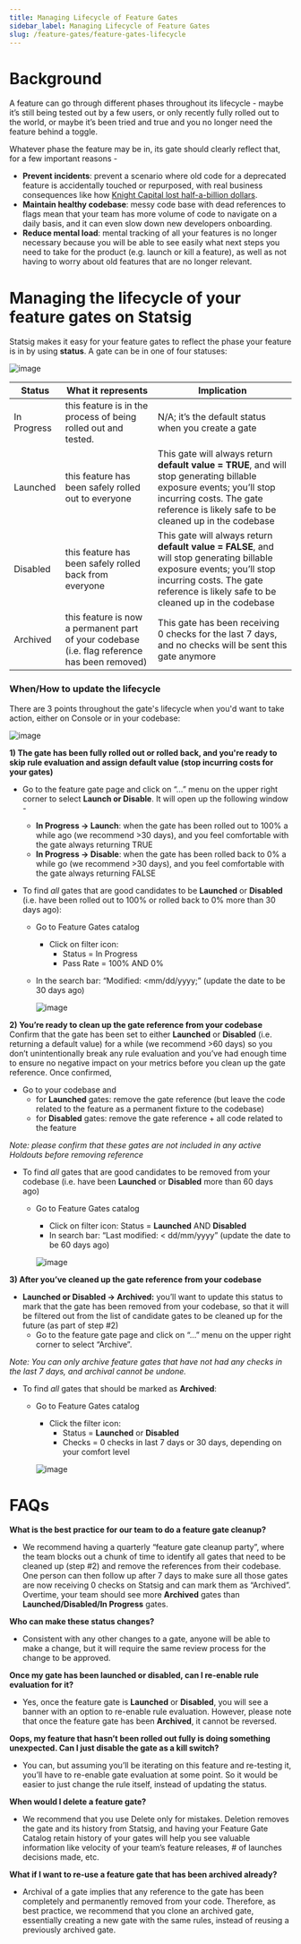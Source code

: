 ```yaml
---
title: Managing Lifecycle of Feature Gates
sidebar_label: Managing Lifecycle of Feature Gates
slug: /feature-gates/feature-gates-lifecycle
---
```


# Background

A feature can go through different phases throughout its lifecycle - maybe it’s still being tested out by a few users, or only recently fully rolled out to the world, or maybe it’s been tried and true and you no longer need the feature behind a toggle. 

Whatever phase the feature may be in, its gate should clearly reflect that, for a few important reasons - 

- **Prevent incidents**: prevent a scenario where old code for a deprecated feature is accidentally touched or repurposed, with real business consequences like how [Knight Capital lost half-a-billion dollars](https://www.statsig.com/blog/lose-half-a-billion-dollars-with-bad-feature-flags-knight-capital).
- **Maintain healthy codebase**: messy code base with dead references to flags mean that your team has more volume of code to navigate on a daily basis, and it can even slow down new developers onboarding.
- **Reduce mental load**: mental tracking of all your features is no longer necessary because you will be able to see easily what next steps you need to take for the product (e.g. launch or kill a feature), as well as not having to worry about old features that are no longer relevant.

# Managing the lifecycle of your feature gates on Statsig

Statsig makes it easy for your feature gates to reflect the phase your feature is in by using **status**. A gate can be in one of four statuses:

![image](https://user-images.githubusercontent.com/120431069/216169028-44ca6ce1-1300-44b6-9156-55ea52cd85ea.png)


| Status | What it represents | Implication |
|-------------|-----------------------|---------|
|   In Progress   | this feature is in the process of being rolled out and tested. | N/A; it’s the default status when you create a gate |
|   Launched   |  this feature has been safely rolled out to everyone | This gate will always return **default value = TRUE**, and will stop generating billable exposure events; you’ll stop incurring costs. The gate reference is likely safe to be cleaned up in the codebase |
|   Disabled         | this feature has been safely rolled back from everyone  | This gate will always return **default value = FALSE**, and will stop generating billable exposure events; you’ll stop incurring costs. The gate reference is likely safe to be cleaned up in the codebase |
|   Archived    | this feature is now a permanent part of your codebase (i.e. flag reference has been removed) | This gate has been receiving 0 checks for the last 7 days, and no checks will be sent this gate anymore |

### When/How to update the lifecycle

There are 3 points throughout the gate's lifecycle when you'd want to take action, either on Console or in your codebase: 

![image](https://user-images.githubusercontent.com/120431069/216169769-23062719-92da-4ae5-a437-935b2ef5b05c.png)


**1) The gate has been fully rolled out or rolled back, and you're ready to skip rule evaluation and assign default value (stop incurring costs for your gates)**

  - Go to the feature gate page and click on “…” menu on the upper right corner to select **Launch or Disable**. It will open up the following window -
    - **In Progress → Launch**: when the gate has been rolled out to 100% a while ago (we recommend >30 days), and you feel comfortable with the gate always returning TRUE
    - **In Progress → Disable**: when the gate has been rolled back to 0% a while go (we recommend >30 days), and you feel comfortable with the gate always returning FALSE


  - To find _all_ gates that are good candidates to be **Launched** or **Disabled** (i.e. have been rolled out to 100% or rolled back to 0% more than 30 days ago):
    - Go to Feature Gates catalog
      - Click on filter icon:
        - Status = In Progress
        - Pass Rate = 100% AND 0%
    - In the search bar: “Modified: <mm/dd/yyyy;” (update the date to be 30 days ago)
    
      ![image](https://user-images.githubusercontent.com/120431069/216164917-85a7da7a-2ee6-4ba5-8ca6-c6ced99516ee.png)

**2) You’re ready to clean up the gate reference from your codebase**
Confirm that the gate has been set to either **Launched** or **Disabled** (i.e. returning a default value) for a while (we recommend >60 days) so you don’t unintentionally break any rule evaluation and you’ve had enough time to ensure no negative impact on your metrics before you clean up the gate reference. Once confirmed,  
  
  - Go to your codebase and
    - for **Launched** gates: remove the gate reference (but leave the code related to the feature as a permanent fixture to the codebase)
    - for **Disabled** gates: remove the gate reference + all code related to the feature

  _Note: please confirm that these gates are not included in any active Holdouts before removing reference_

  - To find *all* gates that are good candidates to be removed from your codebase (i.e. have been **Launched** or **Disabled** more than 60 days ago)
    - Go to Feature Gates catalog
      - Click on filter icon: Status = **Launched** AND **Disabled**
      - In search bar: “Last modified: < dd/mm/yyyy” (update the date to be 60 days ago)

      ![image](https://user-images.githubusercontent.com/120431069/216166227-7e36df55-f540-4c74-a899-e0bfdfb808f6.png)


**3) After you’ve cleaned up the gate reference from your codebase**

- **Launched or Disabled → Archived:** you’ll want to update this status to mark that the gate has been removed from your codebase, so that it will be filtered out from the list of candidate gates to be cleaned up for the future (as part of step #2)
  - Go to the feature gate page and click on “…” menu on the upper right corner to select “Archive”. 
  
_Note: You can only archive feature gates that have not had any checks in the last 7 days, and archival cannot be undone._
  
- To find _all_ gates that should be marked as **Archived**:
    - Go to Feature Gates catalog
      - Click the filter icon:
        - Status = **Launched** or **Disabled**
        - Checks = 0 checks in last 7 days or 30 days, depending on your comfort level

      ![image](https://user-images.githubusercontent.com/120431069/216166665-b9ad6655-4c6e-4b66-8a65-8e94e98e3485.png)
      
# FAQs

**What is the best practice for our team to do a feature gate cleanup?**
- We recommend having a quarterly “feature gate cleanup party”, where the team blocks out a chunk of time to identify all gates that need to be cleaned up (step #2) and remove the references from their codebase. One person can then follow up after 7 days to make sure all those gates are now receiving 0 checks on Statsig and can mark them as “Archived”. Overtime, your team should see more **Archived** gates than **Launched/Disabled/In Progress** gates.

**Who can make these status changes?**
- Consistent with any other changes to a gate, anyone will be able to make a change, but it will require the same review process for the change to be approved.

**Once my gate has been launched or disabled, can I re-enable rule evaluation for it?**
- Yes, once the feature gate is **Launched** or **Disabled**, you will see a banner with an option to re-enable rule evaluation. However, please note that once the feature gate has been **Archived**, it cannot be reversed.

**Oops, my feature that hasn’t been rolled out fully is doing something unexpected. Can I just disable the gate as a kill switch?**
- You can, but assuming you’ll be iterating on this feature and re-testing it, you’ll have to re-enable gate evaluation at some point. So it would be easier to just change the rule itself, instead of updating the status.

**When would I delete a feature gate?**
- We recommend that you use Delete only for mistakes. Deletion removes the gate and its history from Statsig, and having your Feature Gate Catalog retain history of your gates will help you see valuable information like velocity of your team’s feature releases, # of launches decisions made, etc.

**What if I want to re-use a feature gate that has been archived already?**
- Archival of a gate implies that any reference to the gate has been completely and permanently removed from your code. Therefore, as best practice, we recommend that you clone an archived gate, essentially creating a new gate with the same rules, instead of reusing a previously archived gate. 


